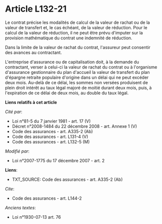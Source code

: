# Article L132-21

Le contrat précise les modalités de calcul de la valeur de rachat ou de la valeur de transfert et, le cas échéant, de la
valeur de réduction. Pour le calcul de la valeur de réduction, il ne peut être prévu d'imputer sur la provision mathématique
du contrat une indemnité de réduction.

Dans la limite de la valeur de rachat du contrat, l'assureur peut consentir des avances au contractant.

L'entreprise d'assurance ou de capitalisation doit, à la demande du contractant, verser à celui-ci la valeur de rachat du
contrat ou à l'organisme d'assurance gestionnaire du plan d'accueil la valeur de transfert du plan d'épargne retraite
populaire d'origine dans un délai qui ne peut excéder deux mois. Au-delà de ce délai, les sommes non versées produisent de
plein droit intérêt au taux légal majoré de moitié durant deux mois, puis, à l'expiration de ce délai de deux mois, au double
du taux légal.

**Liens relatifs à cet article**

_Cité par_:

  - Loi n°81-5 du 7 janvier 1981 - art. 17 (V)
  - Décret n°2008-1484 du 22 décembre 2008 - art. Annexe 1 (V)
  - Code des assurances - art. A335-2 (Ab)
  - Code des assurances - art. L131-4 (V)
  - Code des assurances - art. L132-5 (M)

_Modifié par_:

  - Loi n°2007-1775 du 17 décembre 2007 - art. 2

**Liens**:

  - TXT_SOURCE: Code des assurances - art. A335-2 (Ab)

_Cite_:

  - Code des assurances - art. L144-2

_Anciens textes_:

  - Loi n°1930-07-13 art. 76
